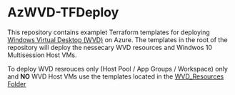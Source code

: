 # AzWVD-TFDeploy
This repository contains examplet Terraform templates for deploying [Windows Virtual Desktop (WVD)](https://docs.microsoft.com/en-us/azure/virtual-desktop/overview) on Azure. The templates in the root of the repository will deploy the nessecary WVD resources and Windwos 10 Multisession Host VMs.

To deploy WVD resrouces only (Host Pool / App Groups / Workspace) only and **NO** WVD Host VMs use the templates located in the [WVD_Resources Folder](https://github.com/cocallaw/AzWVD-TFDeploy/tree/main/WVD_Resrouces) 
